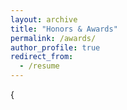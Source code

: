 ```yaml
---
layout: archive
title: "Honors & Awards"
permalink: /awards/
author_profile: true
redirect_from:
  - /resume
---
```


{<!DOCTYPE html>
<html>
<head>
  <title>Achievements in Competitions</title>
  <script src="https://cdn.plot.ly/plotly-latest.min.js"></script>
  <style>
    #chart {
      width: 600px;
      height: 400px;
      margin: 0 auto;
    }
  </style>
</head>
<body>
  <div id="chart"></div>

  <script>
    // Data for ML hackathons, national idea competitions, and robotics competitions
    var competitions = ['ML Hackathons', 'National Idea Competitions', 'Robotics Competitions'];
    var wins = [3, 2, 4]; // Number of wins

    // Creating the trace
    var trace = {
      x: competitions,
      y: wins,
      type: 'bar',
      marker: {
        color: ['#FF6F61', '#6B5B95', '#88B04B']
      }
    };

    // Creating the data array
    var data = [trace];

    // Creating the layout
    var layout = {
      title: 'Achievements in Competitions',
      xaxis: {
        title: 'Competition Type'
      },
      yaxis: {
        title: 'Number of Wins'
      }
    };

    // Creating the plot
    Plotly.newPlot('chart', data, layout);
  </script>
</body>
</html>
